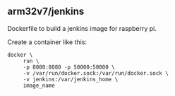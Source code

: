 ## arm32v7/jenkins

Dockerfile to build a jenkins image for raspberry pi.

Create a container like this:

```
docker \
     run \
     -p 8080:8080 -p 50000:50000 \
     -v /var/run/docker.sock:/var/run/docker.sock \
     -v jenkins:/var/jenkins_home \
     image_name 
```
